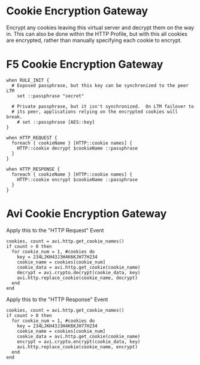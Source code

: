 # Cookie Encryption Gateway

Encrypt any cookies leaving this virtual server and decrypt them on the way in.  This can also be done within the HTTP Profile, but with this all cookies are encrypted, rather than manually specifying each cookie to encrypt.

# F5 Cookie Encryption Gateway
```
when RULE_INIT {
  # Exposed passphrase, but this key can be synchronized to the peer LTM
    set ::passphrase "secret"

  # Private passphrase, but it isn't synchronized.  On LTM failover to
  # its peer, applications relying on the encrypted cookies will break.
    # set ::passphrase [AES::key]
}

when HTTP_REQUEST {
  foreach { cookieName } [HTTP::cookie names] {
    HTTP::cookie decrypt $cookieName ::passphrase
  }
}

when HTTP_RESPONSE {
  foreach { cookieName } [HTTP::cookie names] {
    HTTP::cookie encrypt $cookieName ::passphrase
  }
}
```

# Avi Cookie Encryption Gateway

Apply this to the "HTTP Request" Event

```
cookies, count = avi.http.get_cookie_names()
if count > 0 then
  for cookie_num = 1, #cookies do
    key = 234LJKH43J3H4K6KJH77H234
    cookie_name = cookies[cookie_num]
    cookie_data = avi.http.get_cookie(cookie_name)
    decrypt = avi.crypto.decrypt(cookie_data, key)
    avi.http.replace_cookie(cookie_name, decrypt)
  end
end
```

Apply this to the "HTTP Response" Event

```
cookies, count = avi.http.get_cookie_names()
if count > 0 then
  for cookie_num = 1, #cookies do
    key = 234LJKH43J3H4K6KJH77H234
    cookie_name = cookies[cookie_num]
    cookie_data = avi.http.get_cookie(cookie_name)
    encrypt = avi.crypto.encrypt(cookie_data, key)
    avi.http.replace_cookie(cookie_name, encrypt)
  end
end
```

